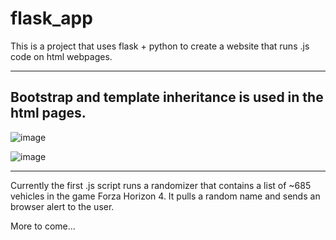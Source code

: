 # flask_app

This is a project that uses flask + python to create a website that runs .js code on html webpages.
________________________________________________________________________________________________________________________________________
## Bootstrap and template inheritance is used in the html pages.
![image](https://user-images.githubusercontent.com/50674864/95535402-5fbf4300-09b6-11eb-9acd-0bf26bbf7199.png)

![image](https://user-images.githubusercontent.com/50674864/95535644-f7bd2c80-09b6-11eb-8360-5ec6e4fee610.png)

________________________________________________________________________________________________________________________________________

Currently the first .js script runs a randomizer that contains a list of ~685 vehicles in the game Forza Horizon 4. It pulls a random name and sends an browser alert to the user.

More to come...


